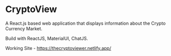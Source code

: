 # CryptoView
A React.js based web application that displays information about the Crypto Currency Market.



Build with ReactJS, MaterialUI, ChatJS.



Working Site - https://thecryptoviewer.netlify.app/  
